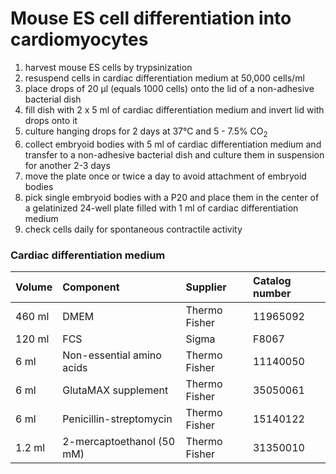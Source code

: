 # Mouse ES cell differentiation into cardiomyocytes

1. harvest mouse ES cells by trypsinization
2. resuspend cells in cardiac differentiation medium at 50,000 cells/ml
3. place drops of 20 µl (equals 1000 cells) onto the lid of a non-adhesive bacterial dish
4. fill dish with 2 x 5 ml of cardiac differentiation medium and invert lid with drops onto it
5. culture hanging drops for 2 days at 37°C and 5 - 7.5% CO<sub>2</sub>
6. collect embryoid bodies with 5 ml of cardiac differentiation medium and transfer to a non-adhesive bacterial dish and culture them in suspension for another 2-3 days
7. move the plate once or twice a day to avoid attachment of embryoid bodies
8. pick single embryoid bodies with a P20 and place them in the center of a gelatinized 24-well plate filled with 1 ml of cardiac differentiation medium
9. check cells daily for spontaneous contractile activity

### Cardiac differentiation medium
| Volume | Component                 | Supplier      | Catalog number |
|:------ |:------------------------- |:------------- |:-------------- |
| 460 ml | DMEM                      | Thermo Fisher | 11965092       |
| 120 ml | FCS                       | Sigma         | F8067          |
| 6 ml   | Non-essential amino acids | Thermo Fisher | 11140050       |
| 6 ml   | GlutaMAX supplement       | Thermo Fisher | 35050061       |
| 6 ml   | Penicillin-streptomycin   | Thermo Fisher | 15140122       |
| 1.2 ml | 2-mercaptoethanol (50 mM) | Thermo Fisher | 31350010       |
